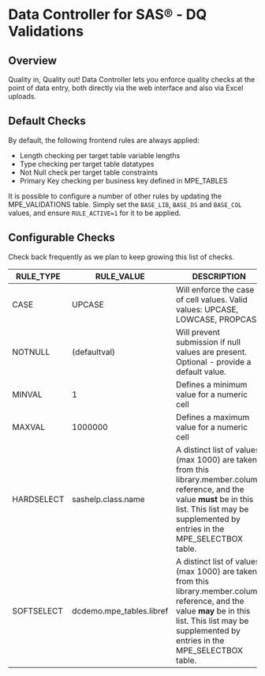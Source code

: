 # Data Controller for SAS® - DQ Validations

## Overview
Quality in, Quality out!  Data Controller lets you enforce quality checks at the point of data entry, both directly via the web interface and also via Excel uploads.

## Default Checks
By default, the following frontend rules are always applied:

* Length checking per target table variable lengths
* Type checking per target table datatypes
* Not Null check per target table constraints
* Primary Key checking per business key defined in MPE_TABLES

It is possible to configure a number of other rules by updating the MPE_VALIDATIONS table.  Simply set the `BASE_LIB`, `BASE_DS` and `BASE_COL` values, and ensure `RULE_ACTIVE=1` for it to be applied.

## Configurable Checks

Check back frequently as we plan to keep growing this list of checks.

|RULE_TYPE|RULE_VALUE|DESCRIPTION|
|---|---|---|
|CASE|UPCASE|Will enforce the case of cell values.  Valid values: UPCASE, LOWCASE, PROPCASE|
|NOTNULL|(defaultval)|Will prevent submission if null values are present.  Optional - provide a default value.|
|MINVAL|1|Defines a minimum value for a numeric cell|
|MAXVAL|1000000|Defines a maximum value for a numeric cell|
|HARDSELECT|sashelp.class.name|A distinct list of values (max 1000) are taken from this library.member.column reference, and the value **must** be in this list.  This list may be supplemented by entries in the MPE_SELECTBOX table.|
|SOFTSELECT|dcdemo.mpe_tables.libref|A distinct list of values (max 1000) are taken from this library.member.column reference, and the value **may** be in this list.  This list may be supplemented by entries in the MPE_SELECTBOX table.|
